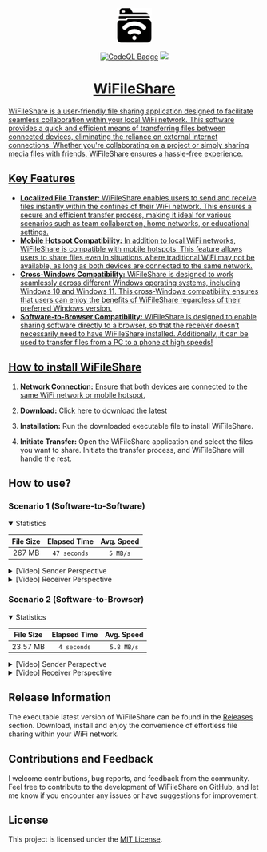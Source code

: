 <p align="center">
  <picture><source media="(prefers-color-scheme: dark)" srcset="https://raw.githubusercontent.com/Sayad-Uddin-Tahsin/WiFileShare/main/Assets/Logo%20Light%20nonbg.png"><img alt="Logo" src="https://raw.githubusercontent.com/Sayad-Uddin-Tahsin/WiFileShare/main/Assets/Logo%20Dark%20nonbg.png" height=70 width=70></picture>
</p>

<p align="center">
  <a href="https://github.com/Sayad-Uddin-Tahsin/WiFileShare/actions/workflows/github-code-scanning/codeql"><img src="https://github.com/Sayad-Uddin-Tahsin/WiFileShare/actions/workflows/github-code-scanning/codeql/badge.svg" alt="CodeQL Badge" height=22></a>
  <a href="./LICENSE"><img src="https://img.shields.io/github/license/Sayad-Uddin-Tahsin/WiFileShare" height=22>
</p>

<h1 align="center">WiFileShare</h1>

WiFileShare is a user-friendly file sharing application designed to facilitate seamless collaboration within your local WiFi network. This software provides a quick and efficient means of transferring files between connected devices, eliminating the reliance on external internet connections. Whether you're collaborating on a project or simply sharing media files with friends, WiFileShare ensures a hassle-free experience.

## Key Features

- **Localized File Transfer:** WiFileShare enables users to send and receive files instantly within the confines of their WiFi network. This ensures a secure and efficient transfer process, making it ideal for various scenarios such as team collaboration, home networks, or educational settings.
- **Mobile Hotspot Compatibility:** In addition to local WiFi networks, WiFileShare is compatible with mobile hotspots. This feature allows users to share files even in situations where traditional WiFi may not be available, as long as both devices are connected to the same network.
- **Cross-Windows Compatibility:** WiFileShare is designed to work seamlessly across different Windows operating systems, including Windows 10 and Windows 11. This cross-Windows compatibility ensures that users can enjoy the benefits of WiFileShare regardless of their preferred Windows version.
- **Software-to-Browser Compatibility:** WiFileShare is designed to enable sharing software directly to a browser, so that the receiver doesn’t necessarily need to have WiFileShare installed. Additionally, it can be used to transfer files from a PC to a phone at high speeds!

## How to install WiFileShare

1. **Network Connection:** Ensure that both devices are connected to the same WiFi network or mobile hotspot.

2. **Download:** [Click here to download the latest](https://github.com/Sayad-Uddin-Tahsin/WiFileShare/releases/latest)

4. **Installation:** Run the downloaded executable file to install WiFileShare.

5. **Initiate Transfer:** Open the WiFileShare application and select the files you want to share. Initiate the transfer process, and WiFileShare will handle the rest.

## How to use?

### Scenario 1 (Software-to-Software)

<details open>
<summary>Statistics</summary>

| File Size | Elapsed Time | Avg. Speed |
| :---: | :---: | :---: |
| 267 MB | `47 seconds` | `5 MB/s` |

</details>

<details>
<summary>[Video] Sender Perspective</summary>

https://github.com/Sayad-Uddin-Tahsin/WiFileShare/assets/89304780/fe0da7d7-6bcb-47f1-9725-5fa494cdee8b

</details>

<details>
<summary>[Video] Receiver Perspective</summary>

https://github.com/Sayad-Uddin-Tahsin/WiFileShare/assets/89304780/89779152-61ff-46c2-809a-a8381a25471d

</details>

### Scenario 2 (Software-to-Browser)

<details open>
<summary>Statistics</summary>

| File Size | Elapsed Time | Avg. Speed |
| :---: | :---: | :---: |
| 23.57 MB | `4 seconds` | `5.8 MB/s` |

</details>

<details>
<summary>[Video] Sender Perspective</summary>

https://github.com/Sayad-Uddin-Tahsin/WiFileShare/assets/89304780/8d933de9-52a4-48c4-957a-c6811b89f1c2

</details>

<details>
<summary>[Video] Receiver Perspective</summary>

https://github.com/Sayad-Uddin-Tahsin/WiFileShare/assets/89304780/7e1f7897-2f92-4702-bc0a-d673ddf90d2a

</details>

## Release Information

The executable latest version of WiFileShare can be found in the [Releases](https://github.com/Sayad-Uddin-Tahsin/WiFileShare/releases/latest) section. Download, install and enjoy the convenience of effortless file sharing within your WiFi network.

## Contributions and Feedback

I welcome contributions, bug reports, and feedback from the community. Feel free to contribute to the development of WiFileShare on GitHub, and let me know if you encounter any issues or have suggestions for improvement.

## License
This project is licensed under the [MIT License](./LICENSE).
